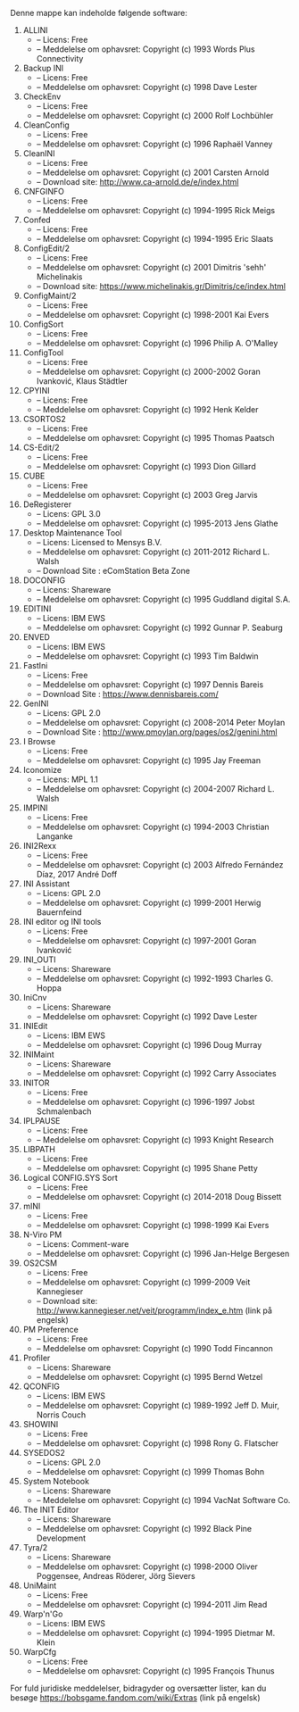 ﻿Denne mappe kan indeholde følgende software:

1. ALLINI
   - – Licens: Free
   - – Meddelelse om ophavsret: Copyright (c) 1993 Words Plus Connectivity
2. Backup INI
   - – Licens: Free
   - – Meddelelse om ophavsret: Copyright (c) 1998 Dave Lester
3. CheckEnv
   - – Licens: Free
   - – Meddelelse om ophavsret: Copyright (c) 2000 Rolf Lochbühler
4. CleanConfig
   - – Licens: Free
   - – Meddelelse om ophavsret: Copyright (c) 1996 Raphaël Vanney
5. CleanINI
   - – Licens: Free
   - – Meddelelse om ophavsret: Copyright (c) 2001 Carsten Arnold
   - – Download site: http://www.ca-arnold.de/e/index.html
6. CNFGINFO
   - – Licens: Free
   - – Meddelelse om ophavsret: Copyright (c) 1994-1995 Rick Meigs
7. Confed
   - – Licens: Free
   - – Meddelelse om ophavsret: Copyright (c) 1994-1995 Eric Slaats
8. ConfigEdit/2
   - – Licens: Free
   - – Meddelelse om ophavsret: Copyright (c) 2001 Dimitris 'sehh' Michelinakis
   - – Download site: https://www.michelinakis.gr/Dimitris/ce/index.html
9. ConfigMaint/2
   - – Licens: Free
   - – Meddelelse om ophavsret: Copyright (c) 1998-2001 Kai Evers
10. ConfigSort
    - – Licens: Free
    - – Meddelelse om ophavsret: Copyright (c) 1996 Philip A. O'Malley
11. ConfigTool
    - – Licens: Free
    - – Meddelelse om ophavsret: Copyright (c) 2000-2002 Goran Ivanković, Klaus Städtler
12. CPYINI
    - – Licens: Free
    - – Meddelelse om ophavsret: Copyright (c) 1992 Henk Kelder
13. CSORTOS2
    - – Licens: Free
    - – Meddelelse om ophavsret: Copyright (c) 1995 Thomas Paatsch
14. CS-Edit/2
    - – Licens: Free
    - – Meddelelse om ophavsret: Copyright (c) 1993 Dion Gillard
15. CUBE
    - – Licens: Free
    - – Meddelelse om ophavsret: Copyright (c) 2003 Greg Jarvis
16. DeRegisterer
    - – Licens: GPL 3.0
    - – Meddelelse om ophavsret: Copyright (c) 1995-2013 Jens Glathe
16. Desktop Maintenance Tool
    - – Licens: Licensed to Mensys B.V.
    - – Meddelelse om ophavsret: Copyright (c) 2011-2012 Richard L. Walsh
    - – Download Site : eComStation Beta Zone
17. DOCONFIG
    - – Licens: Shareware
    - – Meddelelse om ophavsret: Copyright (c) 1995 Guddland digital S.A.
18. EDITINI
    - – Licens: IBM EWS
    - – Meddelelse om ophavsret: Copyright (c) 1992 Gunnar P. Seaburg
19. ENVED
    - – Licens: IBM EWS
    - – Meddelelse om ophavsret: Copyright (c) 1993 Tim Baldwin
20. FastIni
    - – Licens: Free
    - – Meddelelse om ophavsret: Copyright (c) 1997 Dennis Bareis
    - – Download Site : https://www.dennisbareis.com/
21. GenINI
    - – Licens: GPL 2.0
    - – Meddelelse om ophavsret: Copyright (c) 2008-2014 Peter Moylan
    - – Download Site : http://www.pmoylan.org/pages/os2/genini.html
22. I Browse
    - – Licens: Free
    - – Meddelelse om ophavsret: Copyright (c) 1995 Jay Freeman
23. Iconomize
    - – Licens: MPL 1.1
    - – Meddelelse om ophavsret: Copyright (c) 2004-2007 Richard L. Walsh
24. IMPINI
    - – Licens: Free
    - – Meddelelse om ophavsret: Copyright (c) 1994-2003 Christian Langanke
25. INI2Rexx
    - – Licens: Free
    - – Meddelelse om ophavsret: Copyright (c) 2003 Alfredo Fernández Díaz, 2017 André Doff
26. INI Assistant
    - – Licens: GPL 2.0
    - – Meddelelse om ophavsret: Copyright (c) 1999-2001 Herwig Bauernfeind
27. INI editor og INI tools
    - – Licens: Free
    - – Meddelelse om ophavsret: Copyright (c) 1997-2001 Goran Ivanković
28. INI_OUTI
    - – Licens: Shareware
    - – Meddelelse om ophavsret: Copyright (c) 1992-1993 Charles G. Hoppa
29. IniCnv
    - – Licens: Shareware
    - – Meddelelse om ophavsret: Copyright (c) 1992 Dave Lester
30. INIEdit
    - – Licens: IBM EWS
    - – Meddelelse om ophavsret: Copyright (c) 1996 Doug Murray
31. INIMaint
    - – Licens: Shareware
    - – Meddelelse om ophavsret: Copyright (c) 1992 Carry Associates
32. INITOR
    - – Licens: Free
    - – Meddelelse om ophavsret: Copyright (c) 1996-1997 Jobst Schmalenbach
33. IPLPAUSE
    - – Licens: Free
    - – Meddelelse om ophavsret: Copyright (c) 1993 Knight Research
34. LIBPATH
    - – Licens: Free
    - – Meddelelse om ophavsret: Copyright (c) 1995 Shane Petty
35. Logical CONFIG.SYS Sort
    - – Licens: Free
    - – Meddelelse om ophavsret: Copyright (c) 2014-2018 Doug Bissett
36. mINI
    - – Licens: Free
    - – Meddelelse om ophavsret: Copyright (c) 1998-1999 Kai Evers
37. N-Viro PM
    - – Licens: Comment-ware
    - – Meddelelse om ophavsret: Copyright (c) 1996 Jan-Helge Bergesen
38. OS2CSM
    - – Licens: Free
    - – Meddelelse om ophavsret: Copyright (c) 1999-2009 Veit Kannegieser
    - – Download site: http://www.kannegieser.net/veit/programm/index_e.htm (link på engelsk)
39. PM Preference
    - – Licens: Free
    - – Meddelelse om ophavsret: Copyright (c) 1990 Todd Fincannon
40. Profiler
    - – Licens: Shareware
    - – Meddelelse om ophavsret: Copyright (c) 1995 Bernd Wetzel
41. QCONFIG
    - – Licens: IBM EWS
    - – Meddelelse om ophavsret: Copyright (c) 1989-1992 Jeff D. Muir, Norris Couch
42. SHOWINI
    - – Licens: Free
    - – Meddelelse om ophavsret: Copyright (c) 1998 Rony G. Flatscher
43. SYSEDOS2
    - – Licens: GPL 2.0
    - – Meddelelse om ophavsret: Copyright (c) 1999 Thomas Bohn
44. System Notebook
    - – Licens: Shareware
    - – Meddelelse om ophavsret: Copyright (c) 1994 VacNat Software Co.
45. The INIT Editor
    - – Licens: Shareware
    - – Meddelelse om ophavsret: Copyright (c) 1992 Black Pine Development
46. Tyra/2
    - – Licens: Shareware
    - – Meddelelse om ophavsret: Copyright (c) 1998-2000 Oliver Poggensee, Andreas Röderer, Jörg Sievers
47. UniMaint
    - – Licens: Free
    - – Meddelelse om ophavsret: Copyright (c) 1994-2011 Jim Read
48. Warp'n'Go
    - – Licens: IBM EWS
    - – Meddelelse om ophavsret: Copyright (c) 1994-1995 Dietmar M. Klein
49. WarpCfg
    - – Licens: Free
    - – Meddelelse om ophavsret: Copyright (c) 1995 François Thunus

For fuld juridiske meddelelser, bidragyder og oversætter lister, kan du besøge https://bobsgame.fandom.com/wiki/Extras (link på engelsk)
